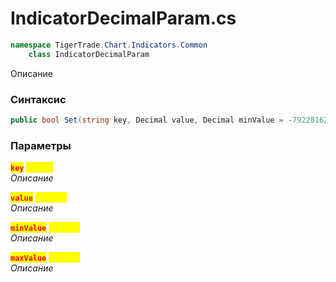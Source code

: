 
# IndicatorDecimalParam.cs
```csharp
namespace TigerTrade.Chart.Indicators.Common  
    class IndicatorDecimalParam
```

Описание

### Синтаксис
```csharp
public bool Set(string key, Decimal value, Decimal minValue = -79228162514264337593543950335M, Decimal maxValue = 79228162514264337593543950335M)
```

### Параметры  
<mark style="color:red;">**`key`**</mark> <mark style="color:yellow;">`string`</mark>  
 *Описание*  
  
<mark style="color:red;">**`value`**</mark> <mark style="color:yellow;">`Decimal`</mark>  
 *Описание*  
  
<mark style="color:red;">**`minValue`**</mark> <mark style="color:yellow;">`Decimal`</mark>  
 *Описание*  
  
<mark style="color:red;">**`maxValue`**</mark> <mark style="color:yellow;">`Decimal`</mark>  
 *Описание*  
  

                    
                    